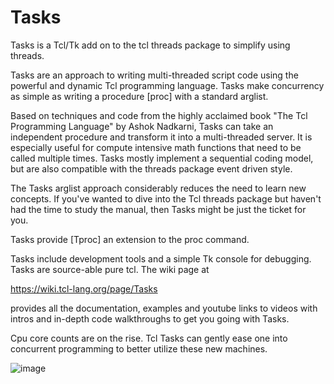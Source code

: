 # Tasks
Tasks is a Tcl/Tk add on to the tcl threads package to simplify using threads.

Tasks are an approach to writing multi-threaded script code using the powerful and dynamic Tcl programming language. Tasks make concurrency as simple as writing a procedure [proc] with a standard arglist. 

Based on techniques and code from the highly acclaimed book "The Tcl Programming Language" by Ashok Nadkarni, Tasks can take an independent procedure and transform it into a multi-threaded server. It is especially useful for compute intensive math functions that need to be called multiple times. Tasks mostly implement a sequential coding model, but are also compatible with the threads package event driven style. 

The Tasks arglist approach considerably reduces the need to learn new concepts. If you've wanted to dive into the Tcl threads package but haven't had the time to study the manual, then Tasks might be just the ticket for you.

Tasks provide [Tproc] an extension to the proc command. 

Tasks include development tools and a simple Tk console for debugging. Tasks are source-able pure tcl. The wiki page at 

https://wiki.tcl-lang.org/page/Tasks

provides all the documentation, examples and youtube links to videos with intros and in-depth code walkthroughs to get you going with Tasks.
 
Cpu core counts are on the rise. Tcl Tasks can gently ease one into concurrent programming to better utilize these new machines.


![image](https://user-images.githubusercontent.com/20431650/168942185-af1f62ca-323c-41f9-a243-4a20489c1ad5.png)
